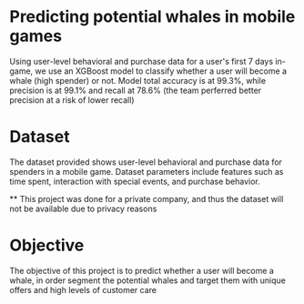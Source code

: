 # Predicting potential whales in mobile games
Using user-level behavioral and purchase data for a user's first 7 days in-game, we use an XGBoost model to classify whether a user will become a whale (high spender) or not. Model total accuracy is at 99.3%, while precision is at 99.1% and recall at 78.6% (the team perferred better precision at a risk of lower recall)

# Dataset
The dataset provided shows user-level behavioral and purchase data for spenders in a mobile game. Dataset parameters include features such as time spent, interaction with special events, and purchase behavior.

** This project was done for a private company, and thus the dataset will not be available due to privacy reasons

# Objective
The objective of this project is to predict whether a user will become a whale, in order segment the potential whales and target them with unique offers and high levels of customer care
